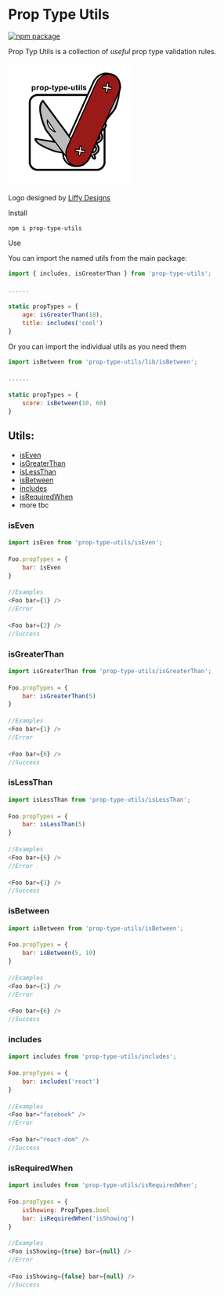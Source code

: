 # Prop Type Utils

[![npm package][npm-badge]][npm]

Prop Typ Utils is a collection of _useful_ prop type validation rules.

<img src="https://raw.githubusercontent.com/chrislaughlin/prop-type-utils/master/public/proptypeutils.png" alt="PropType Utils Logo" height="250px"/>

Logo designed by [Liffy Designs](http://www.liffydesigns.co.uk/)

Install

```
npm i prop-type-utils
```

Use

You can import the named utils from the main package:
```javascript
import { includes, isGreaterThan } from 'prop-type-utils';

......

static propTypes = {
    age: isGreaterThan(18),
    title: includes('cool')
}
```

Or you can import the individual utils as you need them

```javascript
import isBetween from 'prop-type-utils/lib/isBetween';

......

static propTypes = {
    score: isBetween(10, 60)
}
```

## Utils:
- [isEven](#iseven)
- [isGreaterThan](#isgreaterthan)
- [isLessThan](#islessthan)
- [isBetween](#isbetween)
- [includes](#includes)
- [isRequiredWhen](#isrequiredwhen)
- more tbc

### isEven

```javascript
import isEven from 'prop-type-utils/isEven';

Foo.propTypes = {
    bar: isEven
}

//Examples
<Foo bar={1} />
//Error

<Foo bar={2} />
//Success
```

### isGreaterThan

```javascript
import isGreaterThan from 'prop-type-utils/isGreaterThan';

Foo.propTypes = {
    bar: isGreaterThan(5)
}

//Examples
<Foo bar={1} />
//Error

<Foo bar={6} />
//Success
```

### isLessThan

```javascript
import isLessThan from 'prop-type-utils/isLessThan';

Foo.propTypes = {
    bar: isLessThan(5)
}

//Examples
<Foo bar={6} />
//Error

<Foo bar={1} />
//Success
```

### isBetween

```javascript
import isBetween from 'prop-type-utils/isBetween';

Foo.propTypes = {
    bar: isBetween(5, 10)
}

//Examples
<Foo bar={1} />
//Error

<Foo bar={6} />
//Success
```

### includes

```javascript
import includes from 'prop-type-utils/includes';

Foo.propTypes = {
    bar: includes('react')
}

//Examples
<Foo bar="facebook" />
//Error

<Foo bar="react-dom" />
//Success
```

### isRequiredWhen

```javascript
import includes from 'prop-type-utils/isRequiredWhen';

Foo.propTypes = {
    isShowing: PropTypes.bool
    bar: isRequiredWhen('isShowing')
}

//Examples
<Foo isShowing={true} bar={null} />
//Error

<Foo isShowing={false} bar={null} />
//Success

```

[build-badge]: https://img.shields.io/travis/user/repo/master.png?style=flat-square
[build]: https://travis-ci.org/user/repo

[npm-badge]: https://img.shields.io/npm/v/npm-package.png?style=flat-square
[npm]: https://www.npmjs.org/package/npm-package
